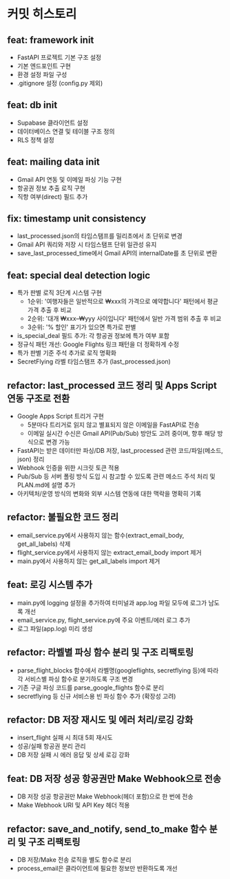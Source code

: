 # 커밋 히스토리

## feat: framework init
- FastAPI 프로젝트 기본 구조 설정
- 기본 엔드포인트 구현
- 환경 설정 파일 구성
- .gitignore 설정 (config.py 제외)

## feat: db init
- Supabase 클라이언트 설정
- 데이터베이스 연결 및 테이블 구조 정의
- RLS 정책 설정

## feat: mailing data init
- Gmail API 연동 및 이메일 파싱 기능 구현
- 항공권 정보 추출 로직 구현
- 직항 여부(direct) 필드 추가

## fix: timestamp unit consistency
- last_processed.json의 타임스탬프를 밀리초에서 초 단위로 변경
- Gmail API 쿼리와 저장 시 타임스탬프 단위 일관성 유지
- save_last_processed_time에서 Gmail API의 internalDate를 초 단위로 변환

## feat: special deal detection logic
- 특가 판별 로직 3단계 시스템 구현
  - 1순위: '여행자들은 일반적으로 ₩xxx의 가격으로 예약합니다' 패턴에서 평균 가격 추출 후 비교
  - 2순위: '대개 ₩xxx–₩yyy 사이입니다' 패턴에서 일반 가격 범위 추출 후 비교
  - 3순위: '% 할인' 표기가 있으면 특가로 판별
- is_special_deal 필드 추가: 각 항공권 정보에 특가 여부 포함
- 정규식 패턴 개선: Google Flights 링크 패턴을 더 정확하게 수정
- 특가 판별 기준 주석 추가로 로직 명확화
- SecretFlying 라벨 타임스탬프 추가 (last_processed.json)

## refactor: last_processed 코드 정리 및 Apps Script 연동 구조로 전환
- Google Apps Script 트리거 구현
  - 5분마다 트리거로 읽지 않고 별표되지 않은 이메일을 FastAPI로 전송
  - 이메일 실시간 수신은 Gmail API(Pub/Sub) 방안도 고려 중이며, 향후 해당 방식으로 변경 가능
- FastAPI는 받은 데이터만 파싱/DB 저장, last_processed 관련 코드/파일(메소드, json) 정리
- Webhook 인증을 위한 시크릿 토큰 적용
- Pub/Sub 등 서버 폴링 방식 도입 시 참고할 수 있도록 관련 메소드 주석 처리 및 PLAN.md에 설명 추가
- 아키텍처/운영 방식의 변화와 외부 시스템 연동에 대한 맥락을 명확히 기록

## refactor: 불필요한 코드 정리
- email_service.py에서 사용하지 않는 함수(extract_email_body, get_all_labels) 삭제
- flight_service.py에서 사용하지 않는 extract_email_body import 제거
- main.py에서 사용하지 않는 get_all_labels import 제거

## feat: 로깅 시스템 추가
- main.py에 logging 설정을 추가하여 터미널과 app.log 파일 모두에 로그가 남도록 개선
- email_service.py, flight_service.py에 주요 이벤트/에러 로그 추가
- 로그 파일(app.log) 미리 생성

## refactor: 라벨별 파싱 함수 분리 및 구조 리팩토링
- parse_flight_blocks 함수에서 라벨명(googleflights, secretflying 등)에 따라 각 서비스별 파싱 함수로 분기하도록 구조 변경
- 기존 구글 파싱 코드를 parse_google_flights 함수로 분리
- secretflying 등 신규 서비스용 빈 파싱 함수 추가 (확장성 고려)

## refactor: DB 저장 재시도 및 에러 처리/로깅 강화
- insert_flight 실패 시 최대 5회 재시도
- 성공/실패 항공권 분리 관리
- DB 저장 실패 시 에러 응답 및 상세 로깅 강화

## feat: DB 저장 성공 항공권만 Make Webhook으로 전송
- DB 저장 성공 항공권만 Make Webhook(헤더 포함)으로 한 번에 전송
- Make Webhook URI 및 API Key 헤더 적용

## refactor: save_and_notify, send_to_make 함수 분리 및 구조 리팩토링
- DB 저장/Make 전송 로직을 별도 함수로 분리
- process_email은 클라이언트에 필요한 정보만 반환하도록 개선